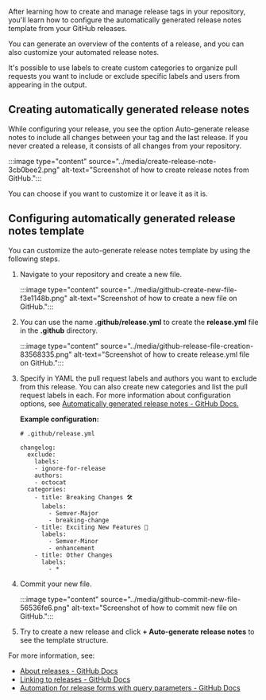 After learning how to create and manage release tags in your repository, you'll learn how to configure the automatically generated release notes template from your GitHub releases.

You can generate an overview of the contents of a release, and you can also customize your automated release notes.

It's possible to use labels to create custom categories to organize pull requests you want to include or exclude specific labels and users from appearing in the output.

## Creating automatically generated release notes

While configuring your release, you see the option Auto-generate release notes to include all changes between your tag and the last release. If you never created a release, it consists of all changes from your repository.

:::image type="content" source="../media/create-release-note-3cb0bee2.png" alt-text="Screenshot of how to create release notes from GitHub.":::


You can choose if you want to customize it or leave it as it is.

## Configuring automatically generated release notes template

You can customize the auto-generate release notes template by using the following steps.

1.  Navigate to your repository and create a new file.
    
    :::image type="content" source="../media/github-create-new-file-f3e1148b.png" alt-text="Screenshot of how to create a new file on GitHub.":::
    
2.  You can use the name **.github/release.yml** to create the **release.yml** file in the **.github** directory.
    
    :::image type="content" source="../media/github-release-file-creation-83568335.png" alt-text="Screenshot of how to create release.yml file on GitHub.":::
    
3.  Specify in YAML the pull request labels and authors you want to exclude from this release. You can also create new categories and list the pull request labels in each. For more information about configuration options, see [Automatically generated release notes - GitHub Docs.](https://docs.github.com/en/repositories/releasing-projects-on-github/automatically-generated-release-notes#configuration-options)
    
    **Example configuration:**
    
    ```YML
    # .github/release.yml
    
    changelog:
      exclude:
        labels:
        - ignore-for-release
        authors:
        - octocat
      categories:
        - title: Breaking Changes 🛠
          labels:
            - Semver-Major
            - breaking-change
        - title: Exciting New Features 🎉
          labels:
            - Semver-Minor
            - enhancement
        - title: Other Changes
          labels:
            - *
    ```
4.  Commit your new file.
    
    :::image type="content" source="../media/github-commit-new-file-56536fe6.png" alt-text="Screenshot of how to commit new file on GitHub.":::
    
5.  Try to create a new release and click **+ Auto-generate release notes** to see the template structure.

For more information, see:

 -  [About releases - GitHub Docs](https://docs.github.com/repositories/releasing-projects-on-github/about-releases)
 -  [Linking to releases - GitHub Docs](https://docs.github.com/repositories/releasing-projects-on-github/linking-to-releases)
 -  [Automation for release forms with query parameters - GitHub Docs](https://docs.github.com/repositories/releasing-projects-on-github/automation-for-release-forms-with-query-parameters)
